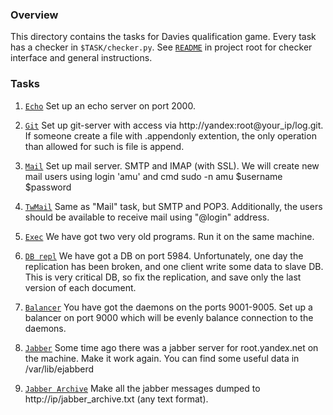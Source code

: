 ### Overview

This directory contains the tasks for Davies qualification game. Every task
has a checker in `$TASK/checker.py`. See [`README`](../../README.md) in project
root for checker interface and general instructions.

### Tasks

1. [`Echo`](01_sctp)
Set up an echo server on port 2000.

2. [`Git`](02_git)
Set up git-server with access via http://yandex:root@your_ip/log.git.
If someone create a file with .appendonly extention, the only operation than
allowed for such is file is append.

3. [`Mail`](03_mail)
Set up mail server. SMTP and IMAP (with SSL).
We will create new mail users using login 'amu' and cmd
sudo -n amu $username $password

4. [`TwMail`](04_twmail)
Same as "Mail" task, but SMTP and POP3.
Additionally, the users should be available to receive mail using "@login" address.

5. [`Exec`](05_exec)
We have got two very old programs. Run it on the same machine.

6. [`DB repl`](06_db)
We have got a DB on port 5984. Unfortunately, one day the replication has been
broken, and one client write some data to slave DB.  This is very critical DB,
so fix the replication, and save only the last version of each document.

7. [`Balancer`](07_balancer)
You have got the daemons on the ports 9001-9005.
Set up a balancer on port 9000 which will be evenly balance connection to the
daemons.

8. [`Jabber`](08_jabber)
Some time ago there was a jabber server for root.yandex.net on the machine.
Make it work again. You can find some useful data in /var/lib/ejabberd

9. [`Jabber Archive`](09_jabber_archive)
Make all the jabber messages dumped to http://ip/jabber_archive.txt
(any text format).
